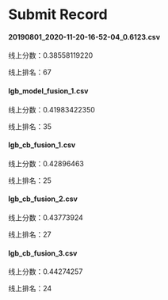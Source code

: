 # Submit Record

#### 20190801_2020-11-20-16-52-04_0.6123.csv

线上分数：0.38558119220

线上排名：67

#### lgb_model_fusion_1.csv

线上分数：0.41983422350

线上排名：35

#### lgb_cb_fusion_1.csv

线上分数：0.42896463

线上排名：25

#### lgb_cb_fusion_2.csv

线上分数：0.43773924

线上排名：27

#### lgb_cb_fusion_3.csv

线上分数：0.44274257

线上排名：24